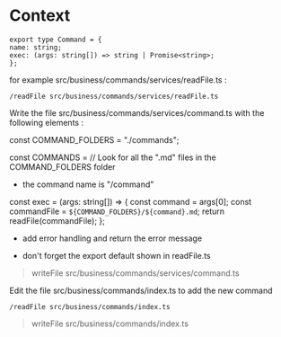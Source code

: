 # Context

```
export type Command = {
name: string;
exec: (args: string[]) => string | Promise<string>;
};
```

for example src/business/commands/services/readFile.ts :

```
/readFile src/business/commands/services/readFile.ts
```

Write the file src/business/commands/services/command.ts with the following elements :

const COMMAND_FOLDERS = "./commands";

const COMMANDS = // Look for all the ".md" files in the COMMAND_FOLDERS folder

- the command name is "/command"

const exec = (args: string[]) => {
const command = args[0];
const commandFile = `${COMMAND_FOLDERS}/${command}.md`;
return readFile(commandFile);
};

- add error handling and return the error message

* don't forget the export default shown in readFile.ts

> writeFile src/business/commands/services/command.ts

Edit the file src/business/commands/index.ts to add the new command

```
/readFile src/business/commands/index.ts
```

> writeFile src/business/commands/index.ts
